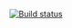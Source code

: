 [![Build status](https://ci.appveyor.com/api/projects/status/s0f0frbvyximk22l?svg=true)](https://ci.appveyor.com/project/Vasya24/ahj-hw-10)

